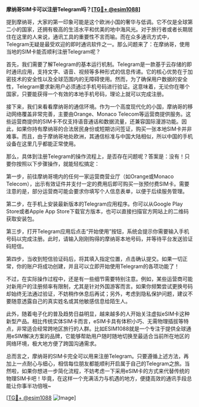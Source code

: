 **摩纳哥SIM卡可以注册Telegram吗？[[TG💪+ @esim1088](https://t.me/s/esim1088)]**

提到摩纳哥，大家的第一印象可能是这个欧洲小国的奢华与低调。它不仅是全球第二小的国家，还拥有极高的生活水平和优美的地中海风光。对于旅行者或者长期居住在这里的人来说，通讯工具的重要性不言而喻。而在众多通讯方式中，Telegram无疑是最受欢迎的即时通讯软件之一。那么问题来了：在摩纳哥，使用当地的SIM卡能否顺利注册Telegram呢？

首先，我们需要了解Telegram的基本运行机制。Telegram是一款基于云存储的即时通讯应用，支持文字、语音、视频等多种形式的信息传递。它的核心优势在于加密技术的安全性以及全球范围内的无障碍使用。然而，为了确保用户数据的安全性，Telegram要求新用户必须通过手机号码进行验证。这意味着，无论你在哪个国家，只要能获得一个有效的本地手机号码，理论上就可以完成注册。

接下来，我们来看看摩纳哥的通信环境。作为一个高度现代化的小国，摩纳哥的移动网络覆盖非常完善，主要由Orange、Monaco Telecom等运营商提供服务。这些运营商提供的SIM卡不仅支持语音通话和数据流量，还兼容国际漫游功能。因此，如果你持有摩纳哥的合法居民身份或短期访问签证，购买一张本地SIM卡并非难事。而且，由于摩纳哥地处欧洲，其通信标准与中国大陆相似，所以中国的手机设备在这里几乎都能正常使用。

那么，具体到注册Telegram的操作流程上，是否存在问题呢？答案是：没有！只要你按照以下步骤操作，就能轻松搞定：

第一步，前往摩纳哥境内的任何一家运营商营业厅（如Orange或Monaco Telecom），出示有效证件并支付一定的费用后即可购买一张预付费SIM卡。需要注意的是，部分运营商可能会要求你填写个人信息表单，以便于后续服务管理。

第二步，在手机上安装最新版本的Telegram应用程序。你可以从Google Play Store或者Apple App Store下载官方版本，也可以直接扫描官方网站上的二维码获取安装包。

第三步，打开Telegram应用后点击“开始使用”按钮，系统会提示你需要输入手机号码以完成注册。此时，请输入刚刚购得的摩纳哥本地号码，并等待平台发送验证码短信。

第四步，当收到短信验证码后，将其填入指定位置，点击确认提交。如果一切正常，你的账户将成功创建，并且可以立即开始使用Telegram的各项功能了！

不过，在实际操作过程中，还是有一些细节需要特别注意。例如，某些运营商可能对新用户的注册频率有限制，尤其是针对外国游客而言。如果你频繁尝试更换号码却始终无法通过验证，不妨稍作休息后再试；另外，考虑到隐私保护问题，建议不要随意透露自己的真实姓名或其他敏感信息给陌生人。

此外，随着电子化的普及趋势日益明显，越来越多的人开始关注虚拟eSIM卡这种新型产品。相比传统实体SIM卡而言，eSIM卡具有体积小巧、无需物理插拔等特点，非常适合经常跨地区旅行的人群。比如ESIM1088就是一个专注于提供全球通用eSIM解决方案的品牌，它能够帮助用户随时随地切换至最适合当前所在地区的网络环境，极大地方便了跨国沟通需求。

总而言之，摩纳哥的SIM卡完全可以用来注册Telegram。只要遵循上述方法，再加上一点耐心与细心，相信每位朋友都能顺利开启属于自己的Telegram之旅。当然啦，如果你想进一步简化流程，不妨考虑一下采用eSIM卡的方式来代替传统的物理SIM卡吧！毕竟，在这样一个充满活力与机遇的地方，便捷高效的通讯手段总能让你事半功倍哦~

[[TG💪+ @esim1088](https://t.me/s/esim1088) ![Image](https://i.postimg.cc/4NQfJmqS/Snipaste-2025-05-13-00-14-12.png)]
